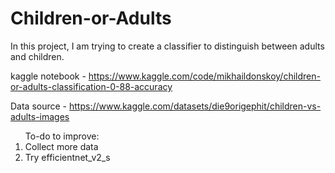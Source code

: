 # Children-or-Adults
In this project, I am trying to create a classifier to distinguish between adults and children.

kaggle notebook - https://www.kaggle.com/code/mikhaildonskoy/children-or-adults-classification-0-88-accuracy

Data source - https://www.kaggle.com/datasets/die9origephit/children-vs-adults-images


<ol>To-do to improve:
  <li>Collect more data</li>
  <li>Try efficientnet_v2_s</li>
</ol>

